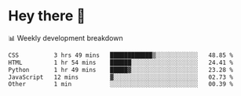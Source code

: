 # Hey there 👋

📊 Weekly development breakdown
<!--START_SECTION:waka-->

```txt
CSS          3 hrs 49 mins   ████████████▒░░░░░░░░░░░░   48.85 %
HTML         1 hr 54 mins    ██████░░░░░░░░░░░░░░░░░░░   24.41 %
Python       1 hr 49 mins    █████▓░░░░░░░░░░░░░░░░░░░   23.28 %
JavaScript   12 mins         ▓░░░░░░░░░░░░░░░░░░░░░░░░   02.73 %
Other        1 min           ░░░░░░░░░░░░░░░░░░░░░░░░░   00.39 %
```

<!--END_SECTION:waka-->
